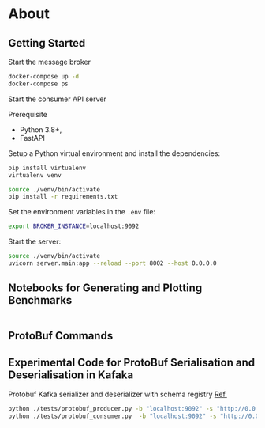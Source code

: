 # About

## Getting Started

Start the message broker

```bash
docker-compose up -d
docker-compose ps
```

Start the consumer API server

Prerequisite

- Python 3.8+,
- FastAPI

Setup a Python virtual environment and install the dependencies:

```bash
pip install virtualenv
virtualenv venv

source ./venv/bin/activate
pip install -r requirements.txt
```

Set the environment variables in the `.env` file:

```bash
export BROKER_INSTANCE=localhost:9092
```

Start the server:

```bash
source ./venv/bin/activate
uvicorn server.main:app --reload --port 8002 --host 0.0.0.0
```

## Notebooks for Generating and Plotting Benchmarks

```bash

```

## ProtoBuf Commands

## Experimental Code for ProtoBuf Serialisation and Deserialisation in Kafaka

Protobuf Kafka serializer and deserializer with schema registry
[Ref.](https://github.com/confluentinc/confluent-kafka-python/tree/master/examples)

```bash
python ./tests/protobuf_producer.py -b "localhost:9092" -s "http://0.0.0.0:8081"
python ./tests/protobuf_consumer.py  -b "localhost:9092" -s "http://0.0.0.0:8081"
```
